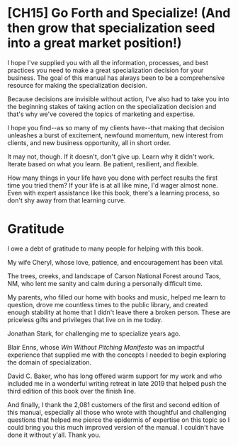 # [CH15] Go Forth and Specialize! (And then grow that specialization seed into a great market position!)

I hope I've supplied you with all the information, processes, and best practices you need to make a great specialization decision for your business. The goal of this manual has always been to be a comprehensive resource for making the specialization decision.

Because decisions are invisible without action, I've also had to take you into the beginning stakes of taking action on the specialization decision and that's why we've covered the topics of marketing and expertise.

I hope you find--as so many of my clients have--that making that decision unleashes a burst of excitement, newfound momentum, new interest from clients, and new business opportunity, all in short order.

It may not, though. If it doesn't, don't give up. Learn why it didn't work. Iterate based on what you learn. Be patient, resilient, and flexible. 

How many things in your life have you done with perfect results the first time you tried them? If your life is at all like mine, I'd wager almost none. Even with expert assistance like this book, there's a learning process, so don't shy away from that  learning curve.

# Gratitude

I owe a debt of gratitude to many people for helping with this book.

My wife Cheryl, whose love, patience, and encouragement has been vital.

The trees, creeks, and landscape of Carson National Forest around Taos, NM, who lent me sanity and calm during a personally difficult time.

My parents, who filled our home with books and music, helped me learn to question, drove me countless times to the public library, and created enough stability at home that I didn't leave there a broken person. These are priceless gifts and privileges that live on in me today.

Jonathan Stark, for challenging me to specialize years ago.

Blair Enns, whose _Win Without Pitching Manifesto_ was an impactful experience that supplied me with the concepts I needed to begin exploring the domain of specialization.

David C. Baker, who has long offered warm support for my work and who included me in a wonderful writing retreat in late 2019 that helped push the third edition of this book over the finish line.

And finally, I thank the 2,081 customers of the first and second edition of this manual, especially all those who wrote with thoughtful and challenging questions that helped me pierce the epidermis of expertise on this topic so I could bring you this much improved version of the manual. I couldn't have done it without y'all. Thank you.